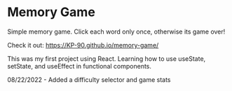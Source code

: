 # Memory Game

Simple memory game. Click each word only once, otherwise its game over!

Check it out: https://KP-90.github.io/memory-game/

This was my first project using React. Learning how to use useState, setState, and useEffect in functional components.

08/22/2022 - Added a difficulty selector and game stats